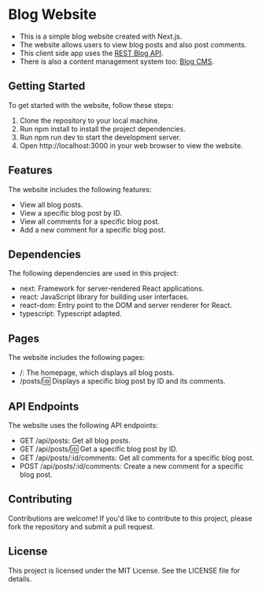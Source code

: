 # Blog Website
- This is a simple blog website created with Next.js. 
- The website allows users to view blog posts and also post comments.
- This client side app uses the [REST Blog API](https://github.com/luuu-xu/blog-api).
- There is also a content management system too: [Blog CMS](https://github.com/luuu-xu/blog-cms).

## Getting Started
To get started with the website, follow these steps:

1. Clone the repository to your local machine.
2. Run npm install to install the project dependencies.
3. Run npm run dev to start the development server.
4. Open http://localhost:3000 in your web browser to view the website.

## Features
The website includes the following features:

- View all blog posts.
- View a specific blog post by ID.
- View all comments for a specific blog post.
- Add a new comment for a specific blog post.

## Dependencies
The following dependencies are used in this project:

- next: Framework for server-rendered React applications.
- react: JavaScript library for building user interfaces.
- react-dom: Entry point to the DOM and server renderer for React.
- typescript: Typescript adapted.

## Pages
The website includes the following pages:

- /: The homepage, which displays all blog posts.
- /posts/:id: Displays a specific blog post by ID and its comments.

## API Endpoints
The website uses the following API endpoints:

- GET /api/posts: Get all blog posts.
- GET /api/posts/:id: Get a specific blog post by ID.
- GET /api/posts/:id/comments: Get all comments for a specific blog post.
- POST /api/posts/:id/comments: Create a new comment for a specific blog post.

## Contributing
Contributions are welcome! If you'd like to contribute to this project, please fork the repository and submit a pull request.

## License
This project is licensed under the MIT License. See the LICENSE file for details.